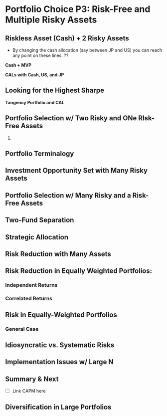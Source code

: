 # Portfolio Choice P3: Risk-Free and Multiple Risky Assets


## Riskless Asset (Cash) + 2 Risky Assets
* By changing the cash allocation (say between JP and US) you can reach any point on these lines. ??

**Cash + MVP**

**CALs with Cash, US, and JP**

## Looking for the Highest Sharpe

**Tangency Portfolio and CAL**

## Portfolio Selection w/ Two Risky and ONe RIsk-Free Assets
1.


## Portfolio Terminalogy


## Investment Opportunity Set with Many Risky Assets

## Portfolio Selection w/ Many Risky and a Risk-Free Assets


## Two-Fund Separation


## Strategic Allocation

## Risk Reduction with Many Assets

## Risk Reduction in Equally Weighted Portfolios: 
### Independent Returns
### Correlated Returns

## Risk in Equally-Weighted Portfolios
### General Case
## Idiosyncratic vs. Systematic Risks
## Implementation Issues w/ Large N
## Summary & Next
- [ ] Link CAPM here

##

## Diversification in Large Portfolios

